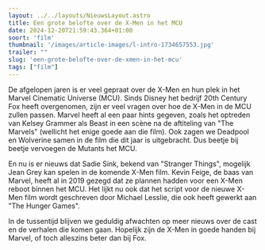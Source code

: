 ```yaml
---
layout: ../../layouts/NieuwsLayout.astro
title: Een grote belofte over de X-Men in het MCU
date: 2024-12-20T21:59:43.364+01:00
soort: 'film'
thumbnail: '/images/article-images/l-intro-1734657553.jpg'
trailer: ""
slug: 'een-grote-belofte-over-de-xmen-in-het-mcu'
tags: ["film"]
---
```


De afgelopen jaren is er veel gepraat over de X-Men en hun plek in het Marvel
Cinematic Universe (MCU). Sinds Disney het bedrijf 20th Century Fox heeft
overgenomen, zijn er veel vragen over hoe de X-Men in de MCU zullen passen.
Marvel heeft al een paar hints gegeven, zoals het optreden van Kelsey Grammer
als Beast in een scène na de aftiteling van "The Marvels" (wellicht het enige
goede aan die film). Ook zagen we Deadpool en Wolverine samen in de film die dit
jaar is uitgebracht. Dus beetje bij beetje vervoegen de Mutants het MCU.

En nu is er nieuws dat Sadie Sink, bekend van "Stranger Things", mogelijk Jean
Grey kan spelen in de komende X-Men film. Kevin Feige, de baas van Marvel, heeft
al in 2019 gezegd dat ze plannen hadden voor een X-Men reboot binnen het MCU.
Het lijkt nu ook dat het script voor de nieuwe X-Men film wordt geschreven door
Michael Lesslie, die ook heeft gewerkt aan "The Hunger Games".

In de tussentijd blijven we geduldig afwachten op meer nieuws over de cast en de
verhalen die komen gaan. Hopelijk zijn de X-Men in goede handen bij Marvel, of
toch alleszins beter dan bij Fox.